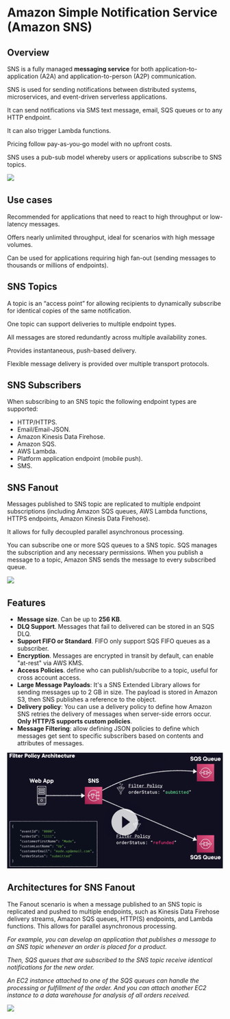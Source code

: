 # Amazon Simple Notification Service (Amazon SNS)

## Overview

SNS is a fully managed **messaging service** for both application-to-application (A2A) and application-to-person (A2P) communication.

SNS is used for sending notifications between distributed systems, microservices, and event-driven serverless applications.

It can send notifications via SMS text message, email, SQS queues or to any HTTP endpoint.

It can also trigger Lambda functions.

Pricing follow pay-as-you-go model with no upfront costs.

SNS uses a pub-sub model whereby users or applications subscribe to SNS topics.

![](https://docs.aws.amazon.com/images/sns/latest/dg/images/sns-delivery-protocols.png)


## Use cases

Recommended for applications that need to react to high throughput or low-latency messages.

Offers nearly unlimited throughput, ideal for scenarios with high message volumes.

Can be used for applications requiring high fan-out (sending messages to thousands or millions of endpoints).


## SNS Topics

A topic is an “access point” for allowing recipients to dynamically subscribe for identical copies of the same notification.

One topic can support deliveries to multiple endpoint types.

All messages are stored redundantly across multiple availability zones.

Provides instantaneous, push-based delivery.

Flexible message delivery is provided over multiple transport protocols.


## SNS Subscribers

When subscribing to an SNS topic the following endpoint types are supported:

- HTTP/HTTPS.
- Email/Email-JSON.
- Amazon Kinesis Data Firehose.
- Amazon SQS.
- AWS Lambda.
- Platform application endpoint (mobile push).
- SMS.


## SNS Fanout

Messages published to SNS topic are replicated to multiple endpoint subscriptions (including Amazon SQS queues, AWS Lambda functions, HTTPS endpoints, Amazon Kinesis Data Firehose). 

It allows for fully decoupled parallel asynchronous processing.

You can subscribe one or more SQS queues to a SNS topic. SQS manages the subscription and any necessary permissions. When you publish a message to a topic, Amazon SNS sends the message to every subscribed queue.

![](https://digitalcloud.training/wp-content/uploads/2022/01/amazon-sns-and-sqs-fan-out.jpeg)


## Features

- **Message size**. Can be up to **256 KB**.
- **DLQ Support**. Messages that fail to delivered can be stored in an SQS DLQ.
- **Support FIFO or Standard**. FIFO only support SQS FIFO queues as a subscriber.
- **Encryption**. Messages are encrypted in transit by default, can enable "at-rest" via AWS KMS.
- **Access Policies**. define who can publish/subcribe to a topic, useful for cross account access.
- **Large Message Payloads**: It's a SNS Extended Library allows for sending messages up to 2 GB in size. The payload is stored in Amazon S3, then SNS publishes a reference to the object.
- **Delivery policy**: You can use a delivery policy to define how Amazon SNS retries the delivery of messages when server-side errors occur. **Only HTTP/S supports custom policies**.
- **Message Filtering**: allow defining JSON policies to define which messages get sent to specific subscribers based on contents and attributes of messages.

![](./images/sns-filter-policy.png)


## Architectures for SNS Fanout

The Fanout scenario is when a message published to an SNS topic is replicated and pushed to multiple endpoints, such as Kinesis Data Firehose delivery streams, Amazon SQS queues, HTTP(S) endpoints, and Lambda functions. This allows for parallel asynchronous processing.

*For example, you can develop an application that publishes a message to an SNS topic whenever an order is placed for a product.*

*Then, SQS queues that are subscribed to the SNS topic receive identical notifications for the new order.*

*An EC2 instance attached to one of the SQS queues can handle the processing or fulfillment of the order. And you can attach another EC2 instance to a data warehouse for analysis of all orders received.*

![](https://docs.aws.amazon.com/images/sns/latest/dg/images/sns-fanout.png)

